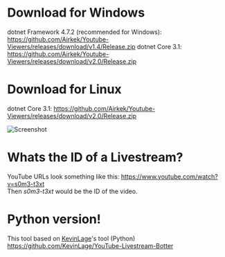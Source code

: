 # Download for Windows
dotnet Framework 4.7.2 (recommended for Windows): https://github.com/Airkek/Youtube-Viewers/releases/download/v1.4/Release.zip
dotnet Core 3.1: https://github.com/Airkek/Youtube-Viewers/releases/download/v2.0/Release.zip

# Download for Linux
dotnet Core 3.1: https://github.com/Airkek/Youtube-Viewers/releases/download/v2.0/Release.zip

![Screenshot](https://i.imgur.com/ifpcVvB.png)

# Whats the ID of a Livestream?

YouTube URLs look something like this: https://www.youtube.com/watch?v=s0m3-t3xt <br />
Then _s0m3-t3xt_ would be the ID of the video.

# Python version!
This tool based on [KevinLage](https://github.com/KevinLage)'s tool (Python)
https://github.com/KevinLage/YouTube-Livestream-Botter
